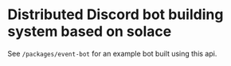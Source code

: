 # Distributed Discord bot building system based on solace

See `/packages/event-bot` for an example bot built using this api.
